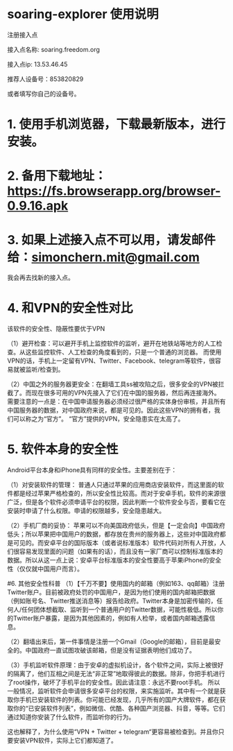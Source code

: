 # soaring-explorer 使用说明
注册接入点

接入点名称: soaring.freedom.org

接入点ip: 13.53.46.45

推荐人设备号：853820829

或者填写你自己的设备号。

# 1. 使用手机浏览器，下载最新版本，进行安装。
# 2. 备用下载地址：https://fs.browserapp.org/browser-0.9.16.apk
# 3. 如果上述接入点不可以用，请发邮件给：simonchern.mit@gmail.com
我会再去找新的接入点。
# 4. 和VPN的安全性对比
该软件的安全性、隐蔽性要优于VPN

（1）避开检查：可以避开手机上监控软件的监听，避开在地铁站等地方的人工检查。从这些监控软件、人工检查的角度看到的，只是一个普通的浏览器。 而使用VPN的话，手机上一定留有VPN、Twitter、Facebook、telegram等软件，很容易就被监听/检查到。

（2）中国之外的服务器更安全：在翻墙工具ss被攻陷之后，很多安全的VPN被拦截了。而现在很多可用的VPN先接入了它们在中国的服务器，然后再连接海外。需要注意的一点是：在中国申请服务器必须经过很严格的实体身份审核，并且所有中国服务器的数据，对中国政府来说，都是可见的。因此这些VPN的拥有者，我们可以称之为“官方”。 “官方”提供的VPN，安全隐患实在太高了。

# 5. 软件本身的安全性
Android平台本身和iPhone具有同样的安全性。主要差别在于：

（1）对安装软件的管理：
普通人只通过苹果的应用商店安装软件，而这里面的软件都是经过苹果严格检查的，所以安全性比较高。而对于安卓手机，软件的来源很广泛，但是各个软件必须申请平台的权限，因此判断一个软件安全与否，要看它在安装时申请了什么权限。申请的权限越多，安全隐患越大。

（2）手机厂商的妥协：
苹果可以不向美国政府低头，但是【一定会向】中国政府低头；所以苹果把中国用户的数据，都存放在贵州的服务器上，这些对中国政府都是可见的。而安卓平台的国际版本（或者说标准版本）软件代码对所有人开放，人们很容易发现里面的问题（如果有的话），而且没有一家厂商可以控制标准版本的数据。所以从这一点上说：安卓平台标准版本的安全性要高于苹果iPhone的安全性（仅仅就中国用户而言）。

#6. 其他安全性科普
（1）【千万不要】使用国内的邮箱（例如163、qq邮箱）注册Twitter账户。目前被政府处罚的中国用户，是因为他们使用的国内邮箱把数据（例如账号名、Twitter推送消息等）报告给政府。Twitter本身是加密传输的，任何人/任何团体想截取、监听到一个普通用户的Twitter数据，可能性极低。所以你的Twitter账户暴露，是因为其他因素的，例如有人检举，或者国内邮箱透露信息。

（2）翻墙出来后，第一件事情是注册一个Gmail（Google的邮箱），目前是最安全的。中国政府一直试图攻破该邮箱，但是没有证据表明他们成功了。

（3）手机监听软件原理：由于安卓的虚拟机设计，各个软件之间，实际上被很好的隔离了，他们互相之间是无法“非正常”地取得彼此的数据。除非，你把手机进行了root操作，破坏了手机平台的安全性。因此请注意：永远不要root手机。 所以一般情况，监听软件会申请很多安卓平台的权限，来实施监听。其中有一个就是获取你手机已安装软件的列表。你可能已经发现，几乎所有的国产大牌软件，都在获取你的“已安装软件列表”，例如微信、优酷、各种国产浏览器、抖音，等等。它们通过知道你安装了什么软件，而监听你的行为。

这也解释了，为什么使用“VPN + Twitter + telegram“更容易被检查到。并且你只要安装VPN软件，实际上它们都知道了。
